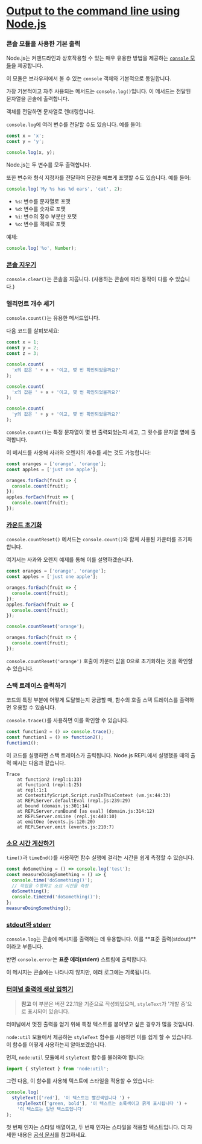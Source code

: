 # [Output to the command line using Node.js](https://nodejs.org/en/learn/command-line/run-nodejs-scripts-from-the-command-line#output-to-the-command-line-using-nodejs)





### 콘솔 모듈을 사용한 기본 출력

Node.js는 커맨드라인과 상호작용할 수 있는 매우 유용한 방법을 제공하는 [`console` 모듈](https://nodejs.org/docs/latest-v22.x/api/console.html)을 제공합니다.

이 모듈은 브라우저에서 볼 수 있는 `console` 객체와 기본적으로 동일합니다.

가장 기본적이고 자주 사용되는 메서드는 `console.log()`입니다. 이 메서드는 전달된 문자열을 콘솔에 출력합니다.

객체를 전달하면 문자열로 렌더링합니다.

`console.log`에 여러 변수를 전달할 수도 있습니다. 예를 들어:

```javascript
const x = 'x';
const y = 'y';

console.log(x, y);
```

Node.js는 두 변수를 모두 출력합니다.

또한 변수와 형식 지정자를 전달하여 문장을 예쁘게 포맷할 수도 있습니다. 예를 들어:

```javascript
console.log('My %s has %d ears', 'cat', 2);
```

- `%s`: 변수를 문자열로 포맷
- `%d`: 변수를 숫자로 포맷
- `%i`: 변수의 정수 부분만 포맷
- `%o`: 변수를 객체로 포맷

예제:

```javascript
console.log('%o', Number);
```


### [콘솔 지우기](https://nodejs.org/en/learn/command-line/run-nodejs-scripts-from-the-command-line#clear-the-console)

`console.clear()`는 콘솔을 지웁니다. (사용하는 콘솔에 따라 동작이 다를 수 있습니다.)


### 엘리먼트 개수 세기

`console.count()`는 유용한 메서드입니다.

다음 코드를 살펴보세요:

```javascript
const x = 1;
const y = 2;
const z = 3;

console.count(
  'x의 값은 ' + x + '이고, 몇 번 확인되었을까요?'
);

console.count(
  'x의 값은 ' + x + '이고, 몇 번 확인되었을까요?'
);

console.count(
  'y의 값은 ' + y + '이고, 몇 번 확인되었을까요?'
);
```

`console.count()`는 특정 문자열이 몇 번 출력되었는지 세고, 그 횟수를 문자열 옆에 출력합니다.

이 메서드를 사용해 사과와 오렌지의 개수를 세는 것도 가능합니다:

```javascript
const oranges = ['orange', 'orange'];
const apples = ['just one apple'];

oranges.forEach(fruit => {
  console.count(fruit);
});
apples.forEach(fruit => {
  console.count(fruit);
});
```


### [카운트 초기화](https://nodejs.org/en/learn/command-line/run-nodejs-scripts-from-the-command-line#reset-counting)

`console.countReset()` 메서드는 `console.count()`와 함께 사용된 카운터를 초기화합니다.

여기서는 사과와 오렌지 예제를 통해 이를 설명하겠습니다.

```javascript
const oranges = ['orange', 'orange'];
const apples = ['just one apple'];

oranges.forEach(fruit => {
  console.count(fruit);
});
apples.forEach(fruit => {
  console.count(fruit);
});

console.countReset('orange');

oranges.forEach(fruit => {
  console.count(fruit);
});
```

`console.countReset('orange')` 호출이 카운터 값을 0으로 초기화하는 것을 확인할 수 있습니다.


### 스택 트레이스 출력하기

코드의 특정 부분에 어떻게 도달했는지 궁금할 때, 함수의 호출 스택 트레이스를 출력하면 유용할 수 있습니다.

`console.trace()`를 사용하면 이를 확인할 수 있습니다.

```javascript
const function2 = () => console.trace();
const function1 = () => function2();
function1();
```

이 코드를 실행하면 스택 트레이스가 출력됩니다. Node.js REPL에서 실행했을 때의 출력 예시는 다음과 같습니다.

```
Trace
    at function2 (repl:1:33)
    at function1 (repl:1:25)
    at repl:1:1
    at ContextifyScript.Script.runInThisContext (vm.js:44:33)
    at REPLServer.defaultEval (repl.js:239:29)
    at bound (domain.js:301:14)
    at REPLServer.runBound [as eval] (domain.js:314:12)
    at REPLServer.onLine (repl.js:440:10)
    at emitOne (events.js:120:20)
    at REPLServer.emit (events.js:210:7)
```


### [소요 시간 계산하기](https://nodejs.org/en/learn/command-line/run-nodejs-scripts-from-the-command-line#calculate-the-time-spent)

`time()`과 `timeEnd()`를 사용하면 함수 실행에 걸리는 시간을 쉽게 측정할 수 있습니다.

```javascript
const doSomething = () => console.log('test');
const measureDoingSomething = () => {
  console.time('doSomething()');
  // 작업을 수행하고 소요 시간을 측정
  doSomething();
  console.timeEnd('doSomething()');
};
measureDoingSomething();
```


### [stdout와 stderr](https://nodejs.org/en/learn/command-line/run-nodejs-scripts-from-the-command-line#stdout-and-stderr)

`console.log`는 콘솔에 메시지를 출력하는 데 유용합니다. 이를 **표준 출력(stdout)**이라고 부릅니다.

반면 `console.error`는 **표준 에러(stderr)** 스트림에 출력합니다. 

이 메시지는 콘솔에는 나타나지 않지만, 에러 로그에는 기록됩니다.


### [터미널 출력에 색상 입히기](https://nodejs.org/en/learn/command-line/run-nodejs-scripts-from-the-command-line#color-the-output)

> **참고** 이 부분은 버전 22.11을 기준으로 작성되었으며, `styleText`가 '개발 중'으로 표시되어 있습니다.

터미널에서 멋진 출력을 얻기 위해 특정 텍스트를 붙여넣고 싶은 경우가 많을 것입니다.

`node:util` 모듈에서 제공하는 `styleText` 함수를 사용하면 이를 쉽게 할 수 있습니다. 이 함수를 어떻게 사용하는지 알아보겠습니다.

먼저, `node:util` 모듈에서 `styleText` 함수를 불러와야 합니다:

```javascript
import { styleText } from 'node:util';
```

그런 다음, 이 함수를 사용해 텍스트에 스타일을 적용할 수 있습니다:

```javascript
console.log(
  styleText(['red'], '이 텍스트는 빨간색입니다 ') +
    styleText(['green, bold'], '이 텍스트는 초록색이고 굵게 표시됩니다 ') +
    '이 텍스트는 일반 텍스트입니다'
);
```

첫 번째 인자는 스타일 배열이고, 두 번째 인자는 스타일을 적용할 텍스트입니다. 더 자세한 내용은 [공식 문서](https://nodejs.org/docs/latest-v22.x/api/util.html#utilstyletextformat-text-options)를 참고하세요.


